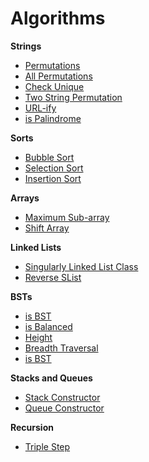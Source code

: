 # Algorithms

__Strings__
* [Permutations](https://github.com/Ziyal/Algorithms/blob/master/permutations.js)
* [All Permutations](https://github.com/Ziyal/Algorithms/blob/master/allPermutations.js)
* [Check Unique](https://github.com/Ziyal/Algorithms/blob/master/checkUnique.js)
* [Two String Permutation](https://github.com/Ziyal/Algorithms/blob/master/twoStringPermutation.js)
* [URL-ify](https://github.com/Ziyal/Algorithms/blob/master/isBst.js)
* [is Palindrome](https://github.com/Ziyal/Algorithms/blob/master/isPalindrome.js)

__Sorts__
* [Bubble Sort](https://github.com/Ziyal/Algorithms/blob/master/bubbleStort.js)
* [Selection Sort](https://github.com/Ziyal/Algorithms/blob/master/selectionSort.js)
* [Insertion Sort](https://github.com/Ziyal/Algorithms/blob/master/insertionSort.js)

__Arrays__
* [Maximum Sub-array](https://github.com/Ziyal/Algorithms/blob/master/maximumSubArray.js)
* [Shift Array](https://github.com/Ziyal/Algorithms/blob/master/shiftArray.js)

__Linked Lists__
* [Singularly Linked List Class](https://github.com/Ziyal/Algorithms/blob/master/SListClass.js)
* [Reverse SList](https://github.com/Ziyal/Algorithms/blob/master/reverseSList.js)

__BSTs__
* [is BST](https://github.com/Ziyal/Algorithms/blob/master/isBst.js)
* [is Balanced](https://github.com/Ziyal/Algorithms/blob/master/isBalanced.js)
* [Height](https://github.com/Ziyal/Algorithms/blob/master/bstHeight.js)
* [Breadth Traversal](https://github.com/Ziyal/Algorithms/blob/master/breadthTraversal.js)
* [is BST](https://github.com/Ziyal/Algorithms/blob/master/isBst.js)

__Stacks and Queues__
* [Stack Constructor](https://github.com/Ziyal/Algorithms/blob/master/stacks.js)
* [Queue Constructor](https://github.com/Ziyal/Algorithms/blob/master/queues.js)

__Recursion__
* [Triple Step](https://github.com/Ziyal/Algorithms/blob/master/tripleStep.js)
